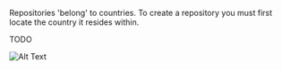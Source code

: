 Repositories 'belong' to countries. To create a repository you must first locate the country it resides within.

TODO

![Alt Text](/help/foobar.jpg)
